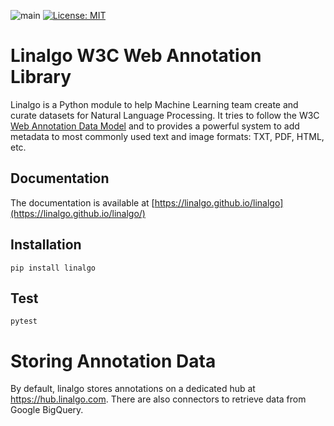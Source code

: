 ![main](https://github.com/linalgo/linalgo/actions/workflows/main.yml/badge.svg)
[![License: MIT](https://img.shields.io/badge/License-MIT-yellow.svg)](https://opensource.org/licenses/MIT)

# Linalgo W3C Web Annotation Library

Linalgo is a Python module to help Machine Learning team create and curate 
datasets for Natural Language Processing. It tries to follow
the W3C [Web Annotation Data Model](https://www.w3.org/TR/annotation-model/) and
to provides a powerful system to add metadata to most commonly used text and
image formats: TXT, PDF, HTML, etc.

## Documentation

The documentation is available at [https://linalgo.github.io/linalgo](https://linalgo.github.io/linalgo/)

## Installation 

```
pip install linalgo
```

## Test

```
pytest
```

# Storing Annotation Data

By default, linalgo stores annotations on a dedicated hub at https://hub.linalgo.com.
There are also connectors to retrieve data from Google BigQuery.


